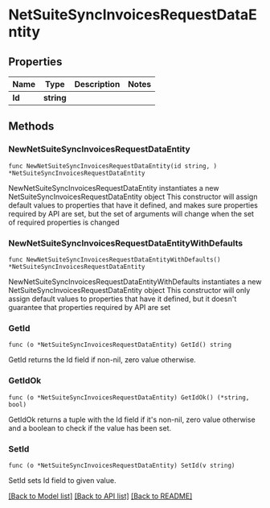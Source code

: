 # NetSuiteSyncInvoicesRequestDataEntity

## Properties

Name | Type | Description | Notes
------------ | ------------- | ------------- | -------------
**Id** | **string** |  | 

## Methods

### NewNetSuiteSyncInvoicesRequestDataEntity

`func NewNetSuiteSyncInvoicesRequestDataEntity(id string, ) *NetSuiteSyncInvoicesRequestDataEntity`

NewNetSuiteSyncInvoicesRequestDataEntity instantiates a new NetSuiteSyncInvoicesRequestDataEntity object
This constructor will assign default values to properties that have it defined,
and makes sure properties required by API are set, but the set of arguments
will change when the set of required properties is changed

### NewNetSuiteSyncInvoicesRequestDataEntityWithDefaults

`func NewNetSuiteSyncInvoicesRequestDataEntityWithDefaults() *NetSuiteSyncInvoicesRequestDataEntity`

NewNetSuiteSyncInvoicesRequestDataEntityWithDefaults instantiates a new NetSuiteSyncInvoicesRequestDataEntity object
This constructor will only assign default values to properties that have it defined,
but it doesn't guarantee that properties required by API are set

### GetId

`func (o *NetSuiteSyncInvoicesRequestDataEntity) GetId() string`

GetId returns the Id field if non-nil, zero value otherwise.

### GetIdOk

`func (o *NetSuiteSyncInvoicesRequestDataEntity) GetIdOk() (*string, bool)`

GetIdOk returns a tuple with the Id field if it's non-nil, zero value otherwise
and a boolean to check if the value has been set.

### SetId

`func (o *NetSuiteSyncInvoicesRequestDataEntity) SetId(v string)`

SetId sets Id field to given value.



[[Back to Model list]](../README.md#documentation-for-models) [[Back to API list]](../README.md#documentation-for-api-endpoints) [[Back to README]](../README.md)


